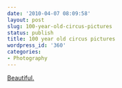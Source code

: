 ```yaml
---
date: '2010-04-07 08:09:58'
layout: post
slug: 100-year-old-circus-pictures
status: publish
title: 100 year old circus pictures
wordpress_id: '360'
categories:
- Photography
---
```


[Beautiful.](http://nyti.ms/dvjGHM)
